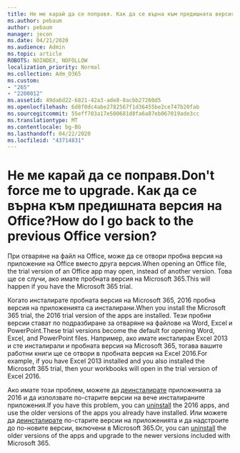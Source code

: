 ```yaml
---
title: Не ме карай да се поправя. Как да се върна към предишната версия на Office?
ms.author: pebaum
author: pebaum
manager: jecon
ms.date: 04/21/2020
ms.audience: Admin
ms.topic: article
ROBOTS: NOINDEX, NOFOLLOW
localization_priority: Normal
ms.collection: Adm_O365
ms.custom:
- "265"
- "2200012"
ms.assetid: 49da6d22-6821-42a3-ade8-8acbb27260d5
ms.openlocfilehash: 6d8f0dc4abe2782567f1d36455be2ce747b20fab
ms.sourcegitcommit: 55eff703a17e500681d8fa6a87eb067019ade3cc
ms.translationtype: MT
ms.contentlocale: bg-BG
ms.lasthandoff: 04/22/2020
ms.locfileid: "43714831"
---
```

# <a name="dont-force-me-to-upgrade-how-do-i-go-back-to-the-previous-office-version"></a><span data-ttu-id="2ec1f-103">Не ме карай да се поправя.</span><span class="sxs-lookup"><span data-stu-id="2ec1f-103">Don't force me to upgrade.</span></span> <span data-ttu-id="2ec1f-104">Как да се върна към предишната версия на Office?</span><span class="sxs-lookup"><span data-stu-id="2ec1f-104">How do I go back to the previous Office version?</span></span>

<span data-ttu-id="2ec1f-105">При отваряне на файл на Office, може да се отвори пробна версия на приложение на Office вместо друга версия.</span><span class="sxs-lookup"><span data-stu-id="2ec1f-105">When opening an Office file, the trial version of an Office app may open, instead of another version.</span></span> <span data-ttu-id="2ec1f-106">Това ще се случи, ако имате пробната версия на Microsoft 365.</span><span class="sxs-lookup"><span data-stu-id="2ec1f-106">This will happen if you have the Microsoft 365 trial.</span></span>
  
<span data-ttu-id="2ec1f-107">Когато инсталирате пробната версия на Microsoft 365, 2016 пробна версия на приложенията са инсталирани.</span><span class="sxs-lookup"><span data-stu-id="2ec1f-107">When you install the Microsoft 365 trial, the 2016 trial version of the apps are installed.</span></span> <span data-ttu-id="2ec1f-108">Тези пробни версии стават по подразбиране за отваряне на файлове на Word, Excel и PowerPoint.</span><span class="sxs-lookup"><span data-stu-id="2ec1f-108">These trial versions become the default for opening Word, Excel, and PowerPoint files.</span></span> <span data-ttu-id="2ec1f-109">Например, ако имате инсталиран Excel 2013 и сте инсталирали и пробната версия на Microsoft 365, тогава вашите работни книги ще се отвори в пробната версия на Excel 2016.</span><span class="sxs-lookup"><span data-stu-id="2ec1f-109">For example, if you have Excel 2013 installed and you also installed the Microsoft 365 trial, then your workbooks will open in the trial version of Excel 2016.</span></span>
  
<span data-ttu-id="2ec1f-110">Ако имате този проблем, можете да [деинсталирате](https://support.office.com/article/9dd49b83-264a-477a-8fcc-2fdf5dbf61d8.aspx) приложенията за 2016 и да използвате по-старите версии на вече инсталираните приложения.</span><span class="sxs-lookup"><span data-stu-id="2ec1f-110">If you have this problem, you can [uninstall](https://support.office.com/article/9dd49b83-264a-477a-8fcc-2fdf5dbf61d8.aspx) the 2016 apps, and use the older versions of the apps you already have installed.</span></span> <span data-ttu-id="2ec1f-111">Или можете да [деинсталирате](https://support.office.com/article/9dd49b83-264a-477a-8fcc-2fdf5dbf61d8.aspx) по-старите версии на приложенията и да надстроите до по-новите версии, включени в Microsoft 365.</span><span class="sxs-lookup"><span data-stu-id="2ec1f-111">Or, you can [uninstall](https://support.office.com/article/9dd49b83-264a-477a-8fcc-2fdf5dbf61d8.aspx) the older versions of the apps and upgrade to the newer versions included with Microsoft 365.</span></span>
